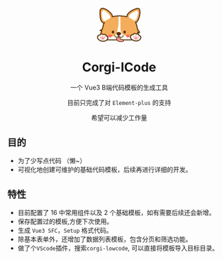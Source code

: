 <!--
 * @Description: 
 * @Author: xluoyu
 * @LastEditTime: 2022-08-11 10:39:13
-->
<p align="center">
  <img src="./public/logo.png" width="100" align="center" />

  <h1 align="center">Corgi-ICode</h1>
  <p align="center">一个 Vue3 B端代码模板的生成工具</p>
  <p align="center">目前只完成了对 <code>Element-plus</code> 的支持</p>
  <p align="center">希望可以减少工作量</p>
</p>

## 目的

  * 为了少写点代码 （懒~）
  * 可视化地创建可维护的基础代码模板，后续再进行详细的开发。

## 特性

 * 目前配置了 16 中常用组件以及 2 个基础模板，如有需要后续还会新增。
 * 保存配置过的模板,方便下次使用。
 * 生成 `Vue3 SFC`，`Setup` 格式代码。
 * 除基本表单外，还增加了数据列表模板，包含分页和筛选功能。
 * 做了个`VScode`插件，搜索`corgi-lowcode`, 可以直接将模板导入目标目录。